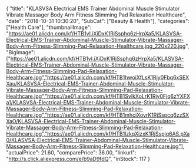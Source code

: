 {
	"title": "KLASVSA Electrical EMS Trainer Abdominal Muscle Stimulator Vibrate Massager Body Arm Fitness Slimming Pad Relaxation Healthcare",
	"date": "2018-10-31 10:30:20",
	"SubCat": ["Beauty & Health"],
	"categories": ["Health Care"],
	"thumbnailImage": "https://ae01.alicdn.com/kf/HTB1vI.iXiDxK1RjSsphq6zHrpXa5/KLASVSA-Electrical-EMS-Trainer-Abdominal-Muscle-Stimulator-Vibrate-Massager-Body-Arm-Fitness-Slimming-Pad-Relaxation-Healthcare.jpg_220x220.jpg",
	"BigImage": ["https://ae01.alicdn.com/kf/HTB1vI.iXiDxK1RjSsphq6zHrpXa5/KLASVSA-Electrical-EMS-Trainer-Abdominal-Muscle-Stimulator-Vibrate-Massager-Body-Arm-Fitness-Slimming-Pad-Relaxation-Healthcare.jpg","https://ae01.alicdn.com/kf/HTB1hwoiXfLsK1Rjy0Fbq6xSEXXau/KLASVSA-Electrical-EMS-Trainer-Abdominal-Muscle-Stimulator-Vibrate-Massager-Body-Arm-Fitness-Slimming-Pad-Relaxation-Healthcare.jpg","https://ae01.alicdn.com/kf/HTB1SvIkXoLrK1Rjy0Fjq6zYXFXa1/KLASVSA-Electrical-EMS-Trainer-Abdominal-Muscle-Stimulator-Vibrate-Massager-Body-Arm-Fitness-Slimming-Pad-Relaxation-Healthcare.jpg","https://ae01.alicdn.com/kf/HTB1mhciXovrK1RjSspcq6zzSXXaO/KLASVSA-Electrical-EMS-Trainer-Abdominal-Muscle-Stimulator-Vibrate-Massager-Body-Arm-Fitness-Slimming-Pad-Relaxation-Healthcare.jpg","https://ae01.alicdn.com/kf/HTB1lzkqXizxK1RjSspjq6AS.pXa0/KLASVSA-Electrical-EMS-Trainer-Abdominal-Muscle-Stimulator-Vibrate-Massager-Body-Arm-Fitness-Slimming-Pad-Relaxation-Healthcare.jpg"],
	"actualPrice": 21.60,
	"comparePrice": 36.00,
	"linkurl": "http://s.click.aliexpress.com/e/b9aD9fdQ",
	"inStock": 117
}
